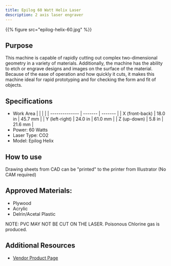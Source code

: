 ```yaml
---
title: Epilog 60 Watt Helix Laser
description: 2 axis laser engraver
---
```


{{% figure src="epilog-helix-60.jpg" %}}

## Purpose
This machine is capable of rapidly cutting out complex two-dimensional geometry in a variety of materials. Additionally, the machine has the ability to etch or engrave designs and images on the surface of the material. Because of the ease of operation and how quickly it cuts, it makes this machine ideal for rapid prototyping and for checking the form and fit of objects.

## Specifications
- Work Area
|                |         |         |
| -------------- | ------- | ------- |
| X (front-back) | 18.0 in | 45.7 mm |
| Y (left-right) | 24.0 in | 61.0 mm |
| Z (up-down)    |  5.8 in | 21.6 mm |
- Power: 60 Watts
- Laser Type: CO2
- Model: Epilog Helix

## How to use
Drawing sheets from CAD can be "printed" to the printer from Illustrator (No CAM required)

## Approved Materials:
- Plywood
- Acrylic
- Delrin/Acetal Plastic

NOTE: PVC MAY NOT BE CUT ON THE LASER. Poisonous Chlorine gas is produced.

## Additional Resources
- [Vendor Product Page][2]

[2]: https://www.epiloglaser.com/laser-machines/mini-helix-engraver-cutter/
